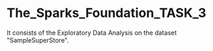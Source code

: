 # The_Sparks_Foundation_TASK_3
It consists of the Exploratory Data Analysis on the dataset "SampleSuperStore".
